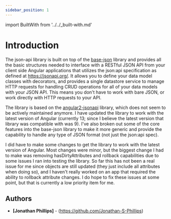 ```yaml
---
sidebar_position: 1
---
```


import BuiltWith from '../../_built-with.md'

# Introduction

The json-api library is built on top of the [base-json](../base-json/intro.md)
library and provides all the basic structures needed to interface with a
RESTful JSON API from your client side Angular applications that utilizes the
json:api specification as defined at https://jsonapi.org/. It allows you to 
define your data model classes with decorators, and provides a single
datastore service to manage HTTP requests for handling CRUD operations for all
of your data models with your JSON API. This means you don't have to work with
bare JSON, or work directly with HTTP requests to your API.

The library is based on the 
[angular2-jsonapi](https://github.com/ghidoz/angular2-jsonapi) library, which
does not seem to be actively maintained anymore. I have updated the library to
work with the latest version of Angular (currently 13; since I believe the
latest version that library was compatible with was 9). I've also broken out
some of the core features into the base-json library to make it more generic
and provide the capability to handle any type of JSON format (not just the
json:api spec).

I did have to make some changes to get the library to work with the latest version
of Angular. Most changes were minor, but the biggest change I had to make was 
removing hasDirtyAttributes and rollback capabilities due to some issues I ran
into testing the library. So far this has not been a real issue for me since
objects are still updated (they just include all attributes when doing so), and I
haven't really worked on an app that required the ability to rollback attribute
changes. I do hope to fix these issues at some point, but that is currently a
low priority item for me.

<BuiltWith />

## Authors

* **[Jonathan Phillips]** - (https://github.com/Jonathan-S-Phillips)
